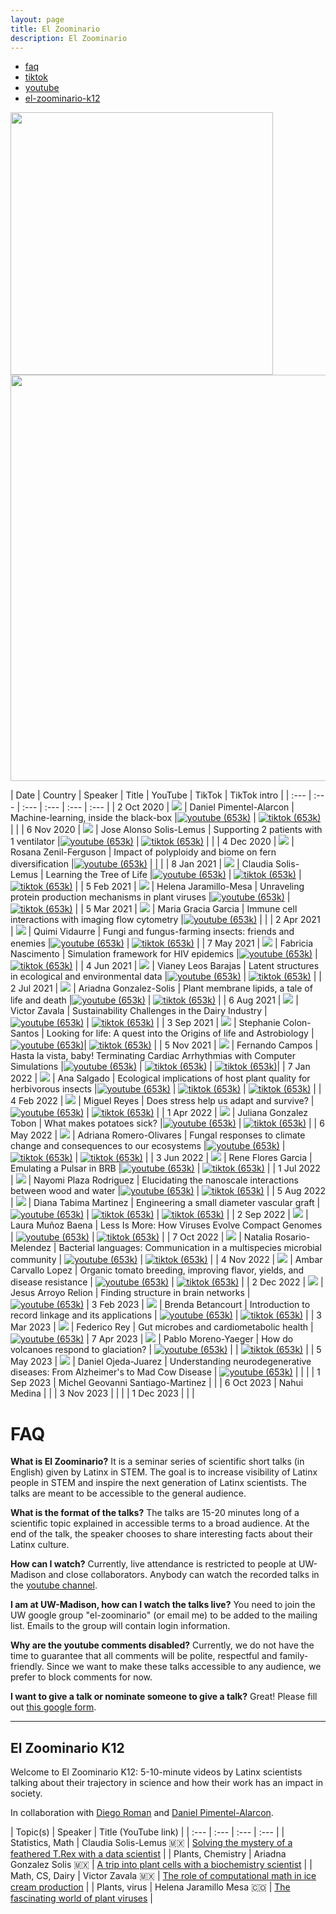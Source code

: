 ```yaml
---
layout: page
title: El Zoominario
description: El Zoominario
---
```


<div class="navbar">
    <div class="navbar-inner">
        <ul class="nav">
            <li><a href="#faq">faq</a></li>
            <li><a href="https://www.tiktok.com/@latinxinstem">tiktok</a></li>
            <li><a href="https://www.youtube.com/playlist?list=PL1AfUDnwvYbOA9rfrvyA2nR9SR0VYbklx">youtube</a></li>
            <li><a href="#zoominario-k12">el-zoominario-k12</a></li>
        </ul>
    </div>
</div>

<div class="image123">
    <img src="../assets/pics/zoominario-logo.png" width="420">
</div>


<div class="image123">
    <img src="../assets/pics/zoominario-wordcloud.png" width="650">
</div>


| Date | Country | Speaker | Title | YouTube | TikTok | TikTok intro |
| :---   | :--- | :--- | :---  | :--- | :--- |
| 2 Oct 2020 | ![](../assets/pics/flags/mexico.png) | Daniel Pimentel-Alarcon | Machine-learning, inside the black-box  |[![youtube (653k)](icons16/youtube.png)](https://youtu.be/W1zxOj6895I) | [![tiktok (653k)](icons16/tiktok.png)](https://www.tiktok.com/@latinxinstem/video/7081420036396649771) | |
| 6 Nov 2020 | ![](../assets/pics/flags/mexico.png) | Jose Alonso Solis-Lemus | Supporting 2 patients with 1 ventilator |[![youtube (653k)](icons16/youtube.png)](https://youtu.be/MeFT0wUmkvw) | [![tiktok (653k)](icons16/tiktok.png)](https://www.tiktok.com/@latinxinstem/video/7081432005249977646) | |
| 4 Dec 2020 | ![](../assets/pics/flags/mexico.png) | Rosana Zenil-Ferguson | Impact of polyploidy and biome on fern diversification |[![youtube (653k)](icons16/youtube.png)](https://youtu.be/6H9z6vuKWfo) | | |
| 8 Jan 2021 | ![](../assets/pics/flags/mexico.png) | Claudia Solis-Lemus | Learning the Tree of Life |[![youtube (653k)](icons16/youtube.png)](https://youtu.be/lAP8kpPa288) | [![tiktok (653k)](icons16/tiktok.png)](https://www.tiktok.com/@latinxinstem/video/7081434544120843562) | [![tiktok (653k)](icons16/claudia.png)](https://www.tiktok.com/@latinxinstem/video/7141405637895834923) |
| 5 Feb 2021 | ![](../assets/pics/flags/colombia.png) | Helena Jaramillo-Mesa | Unraveling protein production mechanisms in plant viruses |[![youtube (653k)](icons16/youtube.png)](https://youtu.be/wQuC_b4iI5M) | [![tiktok (653k)](icons16/tiktok.png)](https://www.tiktok.com/@latinxinstem/video/7081437020916124970) |
| 5 Mar 2021 | ![](../assets/pics/flags/peru.png) | Maria Gracia Garcia | Immune cell interactions with imaging flow cytometry |[![youtube (653k)](icons16/youtube.png)](https://youtu.be/rma1IKDy4Fk) | |
| 2 Apr 2021 | ![](../assets/pics/flags/peru.png) | Quimi Vidaurre | Fungi and fungus-farming insects: friends and enemies |[![youtube (653k)](icons16/youtube.png)](https://youtu.be/0lOztN-X0HU) | [![tiktok (653k)](icons16/tiktok.png)](https://www.tiktok.com/@latinxinstem/video/7081439851245030702) |
| 7 May 2021 | ![](../assets/pics/flags/brasil.png) | Fabricia Nascimento | Simulation framework for HIV epidemics |[![youtube (653k)](icons16/youtube.png)](https://youtu.be/6hr47tzxihw) | [![tiktok (653k)](icons16/tiktok.png)](https://www.tiktok.com/@latinxinstem/video/7081445244646182190) |
| 4 Jun 2021 | ![](../assets/pics/flags/mexico.png) | Vianey Leos Barajas | Latent structures in ecological and environmental data |[![youtube (653k)](icons16/youtube.png)](https://youtu.be/RZ1StdDDFFU) | [![tiktok (653k)](icons16/tiktok.png)](https://www.tiktok.com/@latinxinstem/video/7081448806461607211) |
| 2 Jul 2021 | ![](../assets/pics/flags/mexico.png) | Ariadna Gonzalez-Solis | Plant membrane lipids, a tale of life and death |[![youtube (653k)](icons16/youtube.png)](https://youtu.be/8_BDS0_YHFY) | [![tiktok (653k)](icons16/tiktok.png)](https://www.tiktok.com/@latinxinstem/video/7081461220636953902) |
| 6 Aug 2021 | ![](../assets/pics/flags/mexico.png) | Victor Zavala | Sustainability Challenges in the Dairy Industry |[![youtube (653k)](icons16/youtube.png)](https://www.youtube.com/watch?v=0NxHs_YeHsI) | [![tiktok (653k)](icons16/tiktok.png)](https://www.tiktok.com/@latinxinstem/video/7081464790844968235) |
| 3 Sep 2021 | ![](../assets/pics/flags/puertorico.png) | Stephanie Colon-Santos | Looking for life: A quest into the Origins of life and Astrobiology |[![youtube (653k)](icons16/youtube.png)](https://www.youtube.com/watch?v=NdSkt3ZYqLU)| [![tiktok (653k)](icons16/tiktok.png)](https://www.tiktok.com/@latinxinstem/video/7081790090736946475) |
| 5 Nov 2021 | ![](../assets/pics/flags/brasil.png)  | Fernando Campos | Hasta la vista, baby! Terminating Cardiac Arrhythmias with Computer Simulations |[![youtube (653k)](icons16/youtube.png)](https://youtu.be/2wV4TRjUp90) | [![tiktok (653k)](icons16/tiktok.png)](https://www.tiktok.com/@latinxinstem/video/7081819687222316331) | [![tiktok (653k)](icons16/fernando.png)](https://www.tiktok.com/@latinxinstem/video/7143317102080953643)|
| 7 Jan 2022 | ![](../assets/pics/flags/ecuador.png) | Ana Salgado | Ecological implications of host plant quality for herbivorous insects |[![youtube (653k)](icons16/youtube.png)](https://youtu.be/mWunY10j_Cg) | [![tiktok (653k)](icons16/tiktok.png)](https://www.tiktok.com/@latinxinstem/video/7081823808188976426) | [![tiktok (653k)](icons16/ana.png)](https://www.tiktok.com/@latinxinstem/video/7154554646378319146) |
| 4 Feb 2022 | ![](../assets/pics/flags/mexico.png) | Miguel Reyes | Does stress help us adapt and survive? |[![youtube (653k)](icons16/youtube.png)](https://youtu.be/gwM-z79vOYU) | [![tiktok (653k)](icons16/tiktok.png)](https://www.tiktok.com/@latinxinstem/video/7081828221716548906) |
| 1 Apr 2022 | ![](../assets/pics/flags/colombia.png) | Juliana Gonzalez Tobon  | What makes potatoes sick? |[![youtube (653k)](icons16/youtube.png)](https://youtu.be/shf6BoJdgnM) | [![tiktok (653k)](icons16/tiktok.png)](https://www.tiktok.com/@latinxinstem/video/7082000615148211502) |
| 6 May 2022 | ![](../assets/pics/flags/mexico.png) | Adriana Romero-Olivares | Fungal responses to climate change and consequences to our ecosystems |[![youtube (653k)](icons16/youtube.png)](https://youtu.be/qA8V0M4T6Sc) | [![tiktok (653k)](icons16/tiktok.png)](https://www.tiktok.com/@latinxinstem/video/7094753741391334698) | [![tiktok (653k)](icons16/adriana.png)](https://www.tiktok.com/@fungi_lover/video/7153287359818206470) |
| 3 Jun 2022 | ![](../assets/pics/flags/mexico.png) | Rene Flores Garcia | Emulating a Pulsar in BRB |[![youtube (653k)](icons16/youtube.png)](https://youtu.be/wc1Yr5N_jA0) | [![tiktok (653k)](icons16/tiktok.png)](https://www.tiktok.com/@latinxinstem/video/7105538567560039723) |
| 1 Jul 2022 | ![](../assets/pics/flags/puertorico.png) | Nayomi Plaza Rodriguez | Elucidating the nanoscale interactions between wood and water |[![youtube (653k)](icons16/youtube.png)](https://youtu.be/4UhqhPHb0z8) | [![tiktok (653k)](icons16/tiktok.png)](https://www.tiktok.com/@latinxinstem/video/7115526678255815979) |
| 5 Aug 2022 | ![](../assets/pics/flags/colombia.png) | Diana Tabima Martinez | Engineering a small diameter vascular graft |[![youtube (653k)](icons16/youtube.png)](https://youtu.be/_VN90TWkQnQ) | [![tiktok (653k)](icons16/tiktok.png)](https://www.tiktok.com/@latinxinstem/video/7128558809965940014) | [![tiktok (653k)](icons16/diana.png)](https://www.tiktok.com/@latinxinstem/video/7153389628307918126) |
| 2 Sep 2022 | ![](../assets/pics/flags/colombia.png) | Laura Muñoz Baena | Less Is More: How Viruses Evolve Compact Genomes | [![youtube (653k)](icons16/youtube.png)](https://youtu.be/ZXqX1t36OJY) | [![tiktok (653k)](icons16/tiktok.png)](https://www.tiktok.com/@latinxinstem/video/7139207541518716206) |
| 7 Oct 2022 | ![](../assets/pics/flags/puertorico.png) | Natalia Rosario-Melendez | Bacterial languages: Communication in a multispecies microbial community | [![youtube (653k)](icons16/youtube.png)](https://youtu.be/M-qMlF-cugQ) | [![tiktok (653k)](icons16/tiktok.png)](https://www.tiktok.com/@latinxinstem/video/7151917710291619118) |
| 4 Nov 2022 | ![](../assets/pics/flags/chile.png) | Ambar Carvallo Lopez | Organic tomato breeding, improving flavor, yields, and disease resistance | [![youtube (653k)](icons16/youtube.png)](https://youtu.be/IrqIlAfCaAs) | [![tiktok (653k)](icons16/tiktok.png)](https://www.tiktok.com/@latinxinstem/video/7162536045966560558) |
| 2 Dec 2022 | ![](../assets/pics/flags/mexico.png) | Jesus Arroyo Relion | Finding structure in brain networks | [![youtube (653k)](icons16/youtube.png)](https://youtu.be/6LBoSW90g08)
| 3 Feb 2023 | ![](../assets/pics/flags/colombia.png) | Brenda Betancourt | Introduction to record linkage and its applications | [![youtube (653k)](icons16/youtube.png)](https://youtu.be/8aRcH_LYr7E) | [![tiktok (653k)](icons16/tiktok.png)](https://www.tiktok.com/@latinxinstem/video/7198957014762999083) |
| 3 Mar 2023 | ![](../assets/pics/flags/argentina.png) | Federico Rey | Gut microbes and cardiometabolic health | [![youtube (653k)](icons16/youtube.png)](https://youtu.be/4huIZPpLrpY)
| 7 Apr 2023 | ![](../assets/pics/flags/chile.png) | Pablo Moreno-Yaeger | How do volcanoes respond to glaciation? | [![youtube (653k)](icons16/youtube.png)](https://youtu.be/bMQfIN6DXvw) | | [![tiktok (653k)](icons16/pablo.png)](https://www.tiktok.com/@latinxinstem/video/7219446404513598766?is_from_webapp=1&sender_device=pc&web_id=7198957279043405354) |
| 5 May 2023 | ![](../assets/pics/flags/mexico.png) | Daniel Ojeda-Juarez | Understanding neurodegenerative diseases: From Alzheimer's to Mad Cow Disease | [![youtube (653k)](icons16/youtube.png)](https://youtu.be/bMQfIN6DXvw) | | |
| 1 Sep 2023 | Michel Geovanni Santiago-Martinez | |
| 6 Oct 2023 | Nahui Medina | |
| 3 Nov 2023 |  | |
| 1 Dec 2023 |  | |


# FAQ

**What is El Zoominario?**
It is a seminar series of scientific short talks (in English) given by Latinx in STEM. The goal is to increase visibility of Latinx people in STEM and inspire the next generation of Latinx scientists. The talks are meant to be accessible to the general audience.

**What is the format of the talks?**
The talks are 15-20 minutes long of a scientific topic explained in accessible terms to a broad audience. At the end of the talk, the speaker chooses to share interesting facts about their Latinx culture.

**How can I watch?**
Currently, live attendance is restricted to people at UW-Madison and close collaborators. Anybody can watch the recorded talks in the [youtube channel](https://www.youtube.com/playlist?list=PL1AfUDnwvYbOA9rfrvyA2nR9SR0VYbklx).

**I am at UW-Madison, how can I watch the talks live?**
You need to join the UW google group "el-zoominario" (or email me) to be added to the mailing list. Emails to the group will contain login information.

**Why are the youtube comments disabled?**
Currently, we do not have the time to guarantee that all comments will be polite, respectful and family-friendly. Since we want to make these talks accessible to any audience, we prefer to block comments for now.

**I want to give a talk or nominate someone to give a talk?**
Great! Please fill out [this google form](https://forms.gle/1kpZE1XrKe9YS9cHA).

-----------------------------------------

## <a name="zoominario-k12"></a>El Zoominario K12

Welcome to El Zoominario K12: 5-10-minute videos by Latinx scientists talking about their trajectory in science and how their work has an impact in society.

In collaboration with [Diego Roman](https://ci.education.wisc.edu/fac-staff/roman-diego/) and [Daniel Pimentel-Alarcon](https://danielpimentel.github.io/).

| Topic(s) | Speaker | Title (YouTube link) | 
| :--- | :--- | :--- | :---       |
| Statistics, Math | Claudia Solis-Lemus 🇲🇽 | [Solving the mystery of a feathered T.Rex with a data scientist](https://youtu.be/iwdrtFiS93M) |
| Plants, Chemistry | Ariadna Gonzalez Solis 🇲🇽 | [A trip into plant cells with a biochemistry scientist](https://youtu.be/6-fgCmT3MyI) |
| Math, CS, Dairy | Victor Zavala 🇲🇽 | [The role of computational math in ice cream production](https://youtu.be/XBLRTRo-JzM) |
| Plants, virus | Helena Jaramillo Mesa 🇨🇴 | [The fascinating world of plant viruses](https://youtu.be/1i60sNw_NBA) |